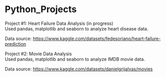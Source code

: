 # Python_Projects


Project #1: Heart Failure Data Analysis (in progress) <br> 
Used pandas, matplotlib and seaborn to analyze heart disease data. 

Data source: https://www.kaggle.com/datasets/fedesoriano/heart-failure-prediction


Project #2: Movie Data Analysis <br>
Used pandas, matplotlib and seaborn to analyze IMDB movie data. 

Data source: https://www.kaggle.com/datasets/danielgrijalvas/movies


